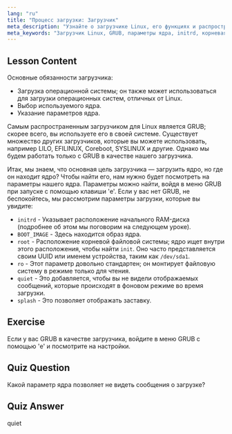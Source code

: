 ```yaml
---
lang: "ru"
title: "Процесс загрузки: Загрузчик"
meta_description: "Узнайте о загрузчике Linux, его функциях и распространенных параметрах ядра, таких как initrd и root. Разберитесь с GRUB и оптимизируйте процесс загрузки Linux."
meta_keywords: "Загрузчик Linux, GRUB, параметры ядра, initrd, корневая файловая система, процесс загрузки Linux, учебник по Linux, Linux для начинающих"
---
```


## Lesson Content

Основные обязанности загрузчика:

- Загрузка операционной системы; он также может использоваться для загрузки операционных систем, отличных от Linux.
- Выбор используемого ядра.
- Указание параметров ядра.

Самым распространенным загрузчиком для Linux является GRUB; скорее всего, вы используете его в своей системе. Существует множество других загрузчиков, которые вы можете использовать, например LILO, EFILINUX, Coreboot, SYSLINUX и другие. Однако мы будем работать только с GRUB в качестве нашего загрузчика.

Итак, мы знаем, что основная цель загрузчика — загрузить ядро, но где он находит ядро? Чтобы найти его, нам нужно будет посмотреть на параметры нашего ядра. Параметры можно найти, войдя в меню GRUB при запуске с помощью клавиши 'e'. Если у вас нет GRUB, не беспокойтесь, мы рассмотрим параметры загрузки, которые вы увидите:

- `initrd` - Указывает расположение начального RAM-диска (подробнее об этом мы поговорим на следующем уроке).
- `BOOT_IMAGE` - Здесь находится образ ядра.
- `root` - Расположение корневой файловой системы; ядро ищет внутри этого расположения, чтобы найти `init`. Оно часто представляется своим UUID или именем устройства, таким как `/dev/sda1`.
- `ro` - Этот параметр довольно стандартен; он монтирует файловую систему в режиме только для чтения.
- `quiet` - Это добавляется, чтобы вы не видели отображаемых сообщений, которые происходят в фоновом режиме во время загрузки.
- `splash` - Это позволяет отображать заставку.

## Exercise

Если у вас GRUB в качестве загрузчика, войдите в меню GRUB с помощью 'e' и посмотрите на настройки.

## Quiz Question

Какой параметр ядра позволяет не видеть сообщения о загрузке?

## Quiz Answer

quiet
